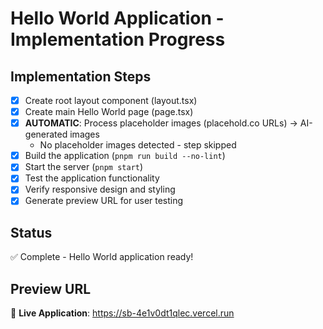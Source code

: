 # Hello World Application - Implementation Progress

## Implementation Steps

- [x] Create root layout component (layout.tsx)
- [x] Create main Hello World page (page.tsx)
- [x] **AUTOMATIC**: Process placeholder images (placehold.co URLs) → AI-generated images
  - No placeholder images detected - step skipped
- [x] Build the application (`pnpm run build --no-lint`)
- [x] Start the server (`pnpm start`)
- [x] Test the application functionality
- [x] Verify responsive design and styling
- [x] Generate preview URL for user testing

## Status
✅ Complete - Hello World application ready!

## Preview URL
🚀 **Live Application**: https://sb-4e1v0dt1qlec.vercel.run